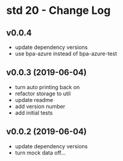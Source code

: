 # std 20 - Change Log

## v0.0.4

- update dependency versions
- use bpa-azure instead of bpa-azure-test

## v0.0.3 (2019-06-04)

- turn auto printing back on
- refactor storage to util
- update readme
- add version number
- add initial tests

## v0.0.2 (2019-06-04)

- update dependency versions
- turn mock data off...
